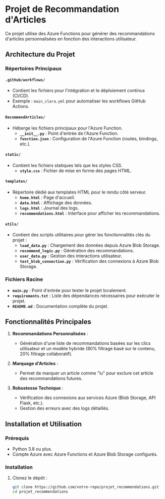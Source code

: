 # Projet de Recommandation d'Articles

Ce projet utilise des Azure Functions pour générer des recommandations d'articles personnalisées en fonction des interactions utilisateur. 

## Architecture du Projet

### Répertoires Principaux

#### `.github/workflows/`
- Contient les fichiers pour l'intégration et le déploiement continus (CI/CD).
- Exemple : `main_clara.yml` pour automatiser les workflows GitHub Actions.

#### `RecommendArticles/`
- Héberge les fichiers principaux pour l'Azure Function.
  - **`__init__.py`** : Point d'entrée de l'Azure Function.
  - **`function.json`** : Configuration de l'Azure Function (routes, bindings, etc.).

#### `static/`
- Contient les fichiers statiques tels que les styles CSS.
  - **`style.css`** : Fichier de mise en forme des pages HTML.

#### `templates/`
- Répertoire dédié aux templates HTML pour le rendu côté serveur.
  - **`home.html`** : Page d'accueil.
  - **`data.html`** : Affichage des données.
  - **`logs.html`** : Journal des logs.
  - **`recommendations.html`** : Interface pour afficher les recommandations.

#### `utils/`
- Contient des scripts utilitaires pour gérer les fonctionnalités clés du projet :
  - **`load_data.py`** : Chargement des données depuis Azure Blob Storage.
  - **`recommend_logic.py`** : Génération des recommandations.
  - **`user_data.py`** : Gestion des interactions utilisateur.
  - **`test_blob_connection.py`** : Vérification des connexions à Azure Blob Storage.

### Fichiers Racine

- **`main.py`** : Point d'entrée pour tester le projet localement.
- **`requirements.txt`** : Liste des dépendances nécessaires pour exécuter le projet.
- **`README.md`** : Documentation complète du projet.

## Fonctionnalités Principales

1. **Recommandations Personnalisées** :
   - Génération d'une liste de recommandations basées sur les clics utilisateur et un modèle hybride (80% filtrage basé sur le contenu, 20% filtrage collaboratif).
   
2. **Marquage d'Articles** :
   - Permet de marquer un article comme "lu" pour exclure cet article des recommandations futures.

3. **Robustesse Technique** :
   - Vérification des connexions aux services Azure (Blob Storage, API Flask, etc.).
   - Gestion des erreurs avec des logs détaillés.

## Installation et Utilisation

### Prérequis
- Python 3.8 ou plus.
- Compte Azure avec Azure Functions et Azure Blob Storage configurés.

### Installation
1. Clonez le dépôt :
   ```bash
   git clone https://github.com/votre-repo/projet_recommendations.git
   cd projet_recommendations
